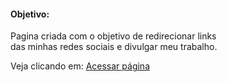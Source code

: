 <h4>Objetivo:</h4>
<p>Pagina criada com o objetivo de redirecionar links</br>
das minhas redes sociais e divulgar meu trabalho.</p>

Veja clicando em: <a href="https://ryanmelo.github.io/my_page/">Acessar página</a>
